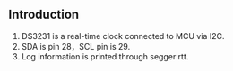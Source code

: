 ## Introduction

1. DS3231 is a real-time clock connected to MCU via I2C.
2. SDA is pin 28，SCL pin is 29.
3. Log information is printed through segger rtt.

